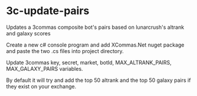 # 3c-update-pairs
Updates a 3commas composite bot's pairs based on lunarcrush's altrank and galaxy scores

Create a new c# console program and add XCommas.Net nuget package and paste the two .cs files into project directory.

Update 3commas key, secret, market, botId, MAX_ALTRANK_PAIRS, MAX_GALAXY_PAIRS variables.

By default it will try and add the top 50 altrank and the top 50 galaxy pairs if they exist on your exchange.
